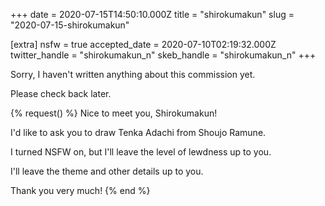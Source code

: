 +++
date = 2020-07-15T14:50:10.000Z
title = "shirokumakun"
slug = "2020-07-15-shirokumakun"

[extra]
nsfw = true
accepted_date = 2020-07-10T02:19:32.000Z
twitter_handle = "shirokumakun_n"
skeb_handle = "shirokumakun_n"
+++

Sorry, I haven't written anything about this commission yet.

Please check back later.

{% request() %}
Nice to meet you, Shirokumakun!

I'd like to ask you to draw Tenka Adachi from Shoujo Ramune.

I turned NSFW on, but I'll leave the level of lewdness up to you.

I'll leave the theme and other details up to you.

Thank you very much!
{% end %}